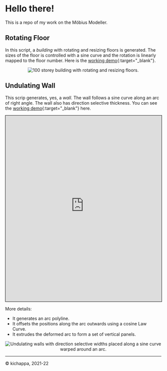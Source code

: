 # Hello there!
This is a repo of my work on the Möbius Modeller.

## Rotating Floor

In this script, a _building_ with rotating and resizing floors is generated. The sizes of the floor is controlled with a sine curve and the rotation is linearly mapped to the floor number. Here is the [working demo](https://mobius-08.design-automation.net/dashboard?file=https:%2F%2Fmobius.ramdon.team%2Fw1_s3_u3_demo_law_curves_exp.mob&defaultViewer=cad){:target="_blank"}.

<p align="center">
  <img src="/M%C3%B6bius%20Modeller%20-%20Example%201.png" alt="100 storey building with rotating and resizing floors."/>
</p>


## Undulating Wall
This scrip generates, yes, a _wall_. The wall follows a sine curve along an arc of right angle. The wall also has direction selective thickness. You can see the [working demo](https://mobius-08.design-automation.net/dashboard?file=https:%2F%2Fmobius.ramdon.team%2FWeek1_Coding_Assignment.mob&defaultViewer=cad){:target="_blank"} here. 

<iframe width='100%' height='600px' style='border: 1px solid black;' src="https://mobius-08.design-automation.net/minimal?file=https:%2F%2Fmobius.ramdon.team%2Fw1_s3_u3_demo_law_curves_exp.mob&defaultViewer=cad"></iframe>

More details:

- It generates an arc polyline.
- It offsets the positions along the arc outwards using a cosine Law Curve.
- It extrudes the deformed arc to form a set of vertical panels.


<p align="center">
  <img src="/M%C3%B6bius%20Modeller%20-%20Week%201.png" alt="Undulating walls with direction selective widths placed along a sine curve warped around an arc."/>
</p>

---
©️ kichappa, 2021-22
